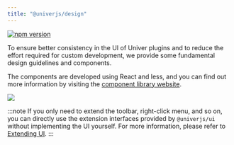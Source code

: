 ```yaml
---
title: "@univerjs/design"
---
```


[![npm version](https://img.shields.io/npm/v/@univerjs/design)](https://npmjs.org/package/@univerjs/design)

To ensure better consistency in the UI of Univer plugins and to reduce the effort required for custom development, we provide some fundamental design guidelines and components.

The components are developed using React and less, and you can find out more information by visiting the [component library website](https://univer-design.vercel.app).

![](/img/design.jpeg)

:::note
If you only need to extend the toolbar, right-click menu, and so on, you can directly use the extension interfaces provided by `@univerjs/ui` without implementing the UI yourself. For more information, please refer to [Extending UI](/en-us/guides/extend/ui).
:::

<!--package-locales start-->
<!--package-locales end-->

<!--package-assets start-->
<!--package-assets end-->